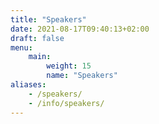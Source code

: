 ```yaml
---
title: "Speakers"
date: 2021-08-17T09:40:13+02:00
draft: false
menu:
    main:
        weight: 15
        name: "Speakers"
aliases:
    - /speakers/
    - /info/speakers/
---
```

